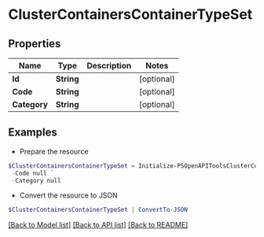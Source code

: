 # ClusterContainersContainerTypeSet
## Properties

Name | Type | Description | Notes
------------ | ------------- | ------------- | -------------
**Id** | **String** |  | [optional] 
**Code** | **String** |  | [optional] 
**Category** | **String** |  | [optional] 

## Examples

- Prepare the resource
```powershell
$ClusterContainersContainerTypeSet = Initialize-PSOpenAPIToolsClusterContainersContainerTypeSet  -Id null `
 -Code null `
 -Category null
```

- Convert the resource to JSON
```powershell
$ClusterContainersContainerTypeSet | ConvertTo-JSON
```

[[Back to Model list]](../README.md#documentation-for-models) [[Back to API list]](../README.md#documentation-for-api-endpoints) [[Back to README]](../README.md)


